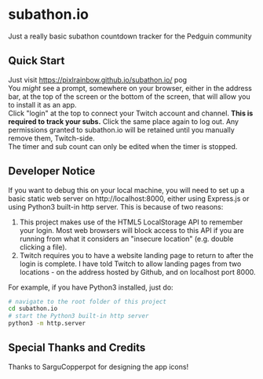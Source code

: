 # subathon.io
Just a really basic subathon countdown tracker for the Pedguin community
## Quick Start
Just visit https://pixlrainbow.github.io/subathon.io/ pog  
You *might* see a prompt, somewhere on your browser, either in the address bar, at the top of the screen or the bottom of the screen, that will allow you to install it as an app.  
Click "login" at the top to connect your Twitch account and channel. **This is required to track your subs.** Click the same place again to log out. Any permissions granted to subathon.io will be retained until you manually remove them, Twitch-side.  
The timer and sub count can only be edited when the timer is stopped.
## Developer Notice
If you want to debug this on your local machine, you will need to set up a basic static web server on http://localhost:8000, either using Express.js or using Python3 built-in http server. This is because of two reasons:
1. This project makes use of the HTML5 LocalStorage API to remember your login. Most web browsers will block access to this API if you are running from what it considers an "insecure location" (e.g. double clicking a file).
2. Twitch requires you to have a website landing page to return to after the login is complete. I have told Twitch to allow landing pages from two locations - on the address hosted by Github, and on localhost port 8000.

For example, if you have Python3 installed, just do:
```sh
# navigate to the root folder of this project
cd subathon.io
# start the Python3 built-in http server
python3 -m http.server
```
## Special Thanks and Credits
Thanks to SarguCopperpot for designing the app icons!
